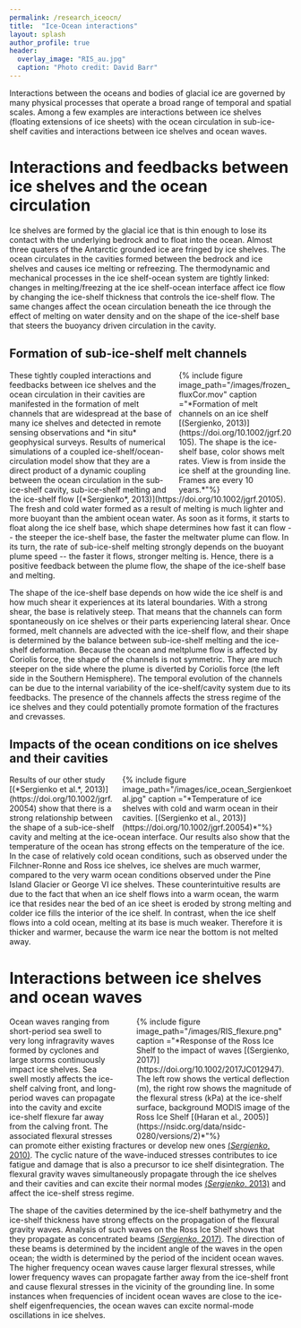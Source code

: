 ```yaml
---
permalink: /research_iceocn/
title:  "Ice-Ocean interactions"
layout: splash
author_profile: true
header:
  overlay_image: "RIS_au.jpg"
  caption: "Photo credit: David Barr"
---
```


Interactions between the oceans and bodies of glacial ice are governed by many physical processes that operate a broad range of temporal and spatial scales. Among a few examples are interactions between ice shelves (floating extensions of ice sheets) with the ocean circulation in sub-ice-shelf cavities and interactions between ice shelves and ocean waves.

# Interactions and feedbacks between ice shelves and the ocean circulation #
Ice shelves are formed by the glacial ice that is thin enough to lose its contact with the underlying bedrock and to float into the ocean. Almost three quaters of the Antarctic grounded ice are fringed by ice shelves. The ocean circulates in the cavities formed between the bedrock and ice shelves and causes ice melting or refreezing. The thermodynamic and mechanical processes in the ice shelf-ocean system are tightly linked: changes in melting/freezing at the ice shelf-ocean interface affect ice flow by changing the ice-shelf thickness that controls the ice-shelf flow. The same changes affect the ocean circulation beneath the ice through the effect of melting on water density and on the shape of the ice-shelf base that steers the buoyancy driven circulation in the cavity. 
## Formation of sub-ice-shelf melt channels ##
<div style="width:40%;  padding-left: 10px; float:right">
    {% include figure image_path="/images/frozen_fluxCor.mov" caption ="*Formation of melt channels on an ice shelf [(Sergienko, 2013)](https://doi.org/10.1002/jgrf.20105). The shape is the ice-shelf base, color shows melt rates. View is from inside the ice shelf at the grounding line. Frames are every 10 years.*"%}
</div>
These tightly coupled interactions and feedbacks between ice shelves and the ocean circulation in their cavities are manifested in the formation of  melt channels that are widespread at the base of many ice shelves and detected in remote sensing observations and *in situ* geophysical surveys. Results of numerical simulations of a coupled ice-shelf/ocean-circulation model show that they are a direct product of a dynamic coupling between the ocean circulation in the sub-ice-shelf cavity, sub-ice-shelf melting and the ice-shelf flow [(*Sergienko*, 2013)](https://doi.org/10.1002/jgrf.20105). The fresh and cold water formed as a result of melting is much lighter and more buoyant than the ambient ocean water. As soon as it forms, it starts to float along the ice shelf base, which shape determines how fast it can flow -- the steeper the ice-shelf base, the faster the meltwater plume can flow. In its turn, the rate of sub-ice-shelf melting strongly depends on the buoyant plume speed -- the faster it flows, stronger melting is. Hence, there is a positive feedback between the plume flow, the shape of the ice-shelf base and melting.

The shape of the ice-shelf base depends on how wide the ice shelf is and how much shear it experiences at its lateral boundaries. With a strong shear, the base is relatively steep. That means that the channels can form spontaneously on ice shelves or their parts experiencing lateral shear.  Once formed, melt channels are advected with the ice-shelf flow, and their shape is determined by the balance between sub-ice-shelf melting and the ice-shelf deformation. Because the ocean and meltplume flow is affected by Coriolis force, the shape of the channels is not symmetric. They are much steeper on the side where the plume is diverted by Coriolis force (the left side in the Southern Hemisphere). The temporal evolution of the channels can be due to the internal variability of the ice-shelf/cavity system due to its feedbacks. The presence of the channels affects the stress regime of the ice shelves and they could potentially promote formation of the fractures and crevasses. 
## Impacts of the ocean conditions  on ice shelves and their cavities ## 
<div style="width:60%;  padding-left: 10px; float:right">
    {% include figure image_path="/images/ice_ocean_Sergienkoetal.jpg" caption ="*Temperature of ice shelves with cold and warm ocean in their cavities. [(Sergienko et al., 2013)](https://doi.org/10.1002/jgrf.20054)*"%}
</div>
Results of our other study [(*Sergienko et al.*, 2013)](https://doi.org/10.1002/jgrf.20054) show that there is a strong relationship between the shape of a sub-ice-shelf cavity and melting at the ice-ocean interface. Our results also show that the temperature of the ocean has strong effects on the temperature of the ice. In the case of relatively cold ocean conditions, such as observed under the Filchner-Ronne and Ross ice shelves, ice shelves are much warmer, compared to the very warm ocean conditions observed under the Pine Island Glacier or George VI ice shelves. These counterintuitive results are due to the fact that when an ice shelf flows into a warm ocean, the warm ice that resides near the bed of an ice sheet is eroded by strong melting and colder ice fills the interior of the ice shelf. In contrast, when the ice shelf flows into a cold ocean, melting at its base is much weaker. Therefore it is thicker and warmer, because the warm ice near the bottom is not melted away.


# Interactions between ice shelves and ocean waves #
<div style="width:55%;  padding-left: 35px; float:right">
    {% include figure image_path="/images/RIS_flexure.png" caption ="*Response of the Ross Ice Shelf to the impact of waves [(Sergienko, 2017)](https://doi.org/10.1002/2017JC012947). The left row shows the vertical deflection (m), the right row shows the magnitude of the flexural stress (kPa) at the ice-shelf surface, background MODIS image of the Ross Ice Shelf [(Haran et al., 2005)](https://nsidc.org/data/nsidc-0280/versions/2)*"%}
</div>

Ocean waves ranging from short-period sea swell to very long infragravity waves formed by cyclones and large storms continuously impact ice shelves. Sea swell mostly affects the ice-shelf calving front, and long-period waves can propagate into the cavity and excite ice-shelf flexure far away from the calving front. The associated flexural stresses can promote either existing fractures or develop new ones [(*Sergienko*, 2010)](https://doi.org/10.1029/2010JF001721). The cyclic nature of the wave-induced stresses contributes to ice fatigue and damage that is also a precursor to ice shelf disintegration. The flexural gravity waves simultaneously propagate through the ice shelves and their cavities and can excite their normal modes [(*Sergienko*, 2013)](https://doi.org/10.3189/2013JoG12J096) and affect the ice-shelf stress regime.

The shape of the cavities determined by the ice-shelf bathymetry and the ice-shelf thickness have strong effects on the propagation of the flexural gravity waves. Analysis of such waves on the Ross Ice Shelf shows that they propagate as concentrated beams [(*Sergienko*, 2017)](https://doi.org/10.1002/2017JC012947). The direction of these beams is determined by the incident angle of the waves in the open ocean; the width is determined by the period of the incident ocean waves. The higher frequency ocean waves cause larger flexural stresses, while lower frequency waves can propagate farther away from the ice-shelf front and cause flexural stresses in the vicinity of the grounding line. In some instances when frequencies of incident ocean waves are close to the ice-shelf eigenfrequencies, the ocean waves can excite normal-mode oscillations in ice shelves.
